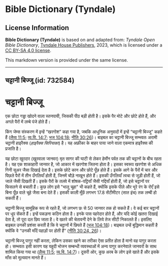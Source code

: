 # Bible Dictionary (Tyndale)

## License Information

**Bible Dictionary (Tyndale)** is based on and adapted from: _Tyndale Open Bible Dictionary_, [Tyndale House Publishers](https://tyndaleopenresources.com/), 2023, which is licensed under a [CC BY-SA 4.0 license](https://creativecommons.org/licenses/by-sa/4.0/legalcode.en).

This markdown version is provided under the same license.



--------------------------------

## चट्टानी बिज्जू (id: 732584)

चट्टानी बिज्जू
==============

एक छोटा गड्ढा खोदने वाला स्तनपायी, जिसकी पीठ बड़ी होती है। इसके पैर मोटे और छोटे होते हैं, और अगले पैरों में लम्बे पंजे होते हैं।

किंग जेम्स संस्करण में इन्हें “खरगोश” कहा गया है, जबकि आधुनिक अनुवादों में इन्हें “चट्टानी बिज्जू” कहते हैं ([लैव्य 11:5](https://ref.ly/Lev11:5); [व्य.वि. 14:7](https://ref.ly/Deut14:7); [भज 104:18](https://ref.ly/Ps104:18); [नीति 30:26](https://ref.ly/Prov30:26))। बाइबल का चट्टानी बिज्जू सम्भवतः अरामी चट्टानी हाइरैक्स (*हाइरैक्स सिरियाका*) है। यह अफ्रीका के बाहर पाया जाने वाला एकमात्र हाइरैक्स की प्रजाति है।

यह छोटा खुरदार (खुरवाला जानवर) मृत सागर की घाटी से लेकर हेर्मोन पर्वत तक की चट्टानों के बीच रहता है। यह एक शाकाहारी जानवर है, जो आकार में खरगोश जितना होता है। इसका स्वरूप खरगोश से अधिक गिनी सूअर जैसा दिखाई देता है। इसके छोटे कान और छोटे पूँछ होते हैं। इसके आगे के पैरों में चार और पिछले पैरों में तीन उँगलियाँ होती हैं, जिनमें चौड़े नाखून होते हैं। इसकी उँगलियाँ त्वचा से जुड़ी होती हैं, जो जाले जैसी दिखती हैं। इसके पैरों के तलवे में शोषक\-पट्टियाँ जैसी गद्दियाँ होती हैं, जो इसे चट्टानों पर फिसलने से बचाती हैं। कुछ लोग इसे "भालू चूहा" भी कहते हैं, क्योंकि इसके पीले और भूरे रंग के रोएँ इसे बिना पूँछ वाले चूहे जैसा बना देते हैं। इसकी काली मूँछें लगभग 17\.8 सेंटीमीटर (सात इंच) तक लम्बी हो सकती हैं।

चट्टानी बिज्जू सामूहिक रूप से रहते हैं, जो लगभग छः से 50 जानवर तक हो सकते हैं। वे कई बार चट्टानों पर धूप सेंकते हैं। इन्हें पकड़ना कठिन होता है। इनके पास पहरेदार होते हैं, और यदि कोई खतरा दिखाई देता है, तो पूरा दल छिप जाता है। वे खतरे की चेतावनी देने के लिये तेज सीटी निकालते हैं। इसलिए बाइबल उनकी प्रशंसा करती है कि वे चट्टानों में छिपते हैं ([भज 104:18](https://ref.ly/Ps104:18))। बाइबल उन्हें बुद्धिमान कहती है क्योंकि वे “उनकी माँदें पहाड़ों पर होती हैं” ([नीति 30:24, 26](https://ref.ly/Prov30:24,Prov30:26))।

चट्टानी बिज्जू पागुर नहीं करता, लेकिन उसका खाने का तरीका ऐसा प्रतीत होता है मानो वह पागुर करता हो। सम्भवतः इसी कारण यह यहूदी भोजन सम्बन्धी व्यवस्थाओं में अन्य पागुर करनेवाले जानवरों के साथ शामिल किया गया था ([लैव्य 11:5](https://ref.ly/Lev11:5); [व्य.वि. 14:7](https://ref.ly/Deut14:7))। दूसरी ओर, कुछ अरब के लोग इसे खाते हैं और इसके माँस को मूल्यवान मानते हैं।


